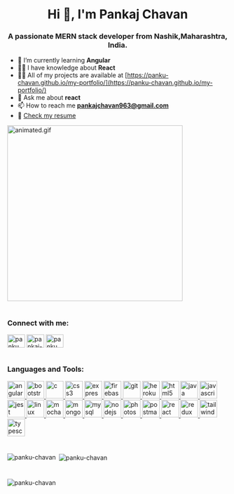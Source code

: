 
<h1 align="center">Hi 👋, I'm Pankaj Chavan</h1>
<h3 align="center">
  A passionate MERN stack developer from Nashik,Maharashtra, India.
</h3>

- 🌱 I’m currently learning **Angular** 
- 👨‍💻 I have knowledge about **React** 
- 👨‍💻 All of my projects are available at [https://panku-chavan.github.io/my-portfolio/](https://panku-chavan.github.io/my-portfolio/)
- 💬 Ask me about **react** 
- 📫 How to reach me **pankajchavan963@gmail.com** 
- 📄 [Check my resume](https://drive.google.com/file/d/1CP59uAv3Z6qFd9Viflx47tKVYxXwTjIK/view?usp=share_link)

<img
  src="https://miro.medium.com/v2/da:true/resize:fit:680/1*zVnWJtyGOX_kUIDm6ccCfQ.gif"
  alt="animated.gif"
  width="400"
/>

#

<h3 align="left">Connect with me:</h3>
<p align="left">
  <a href="https://twitter.com/panku_chavan" target="blank"
    ><img
      align="center"
      src="https://img.icons8.com/color/256/twitter.png"
      alt="panku_chavan"
      height="30"
      width="40"
  /></a>
  <a href="https://linkedin.com/in/pankaj-chavan-9ba6681ba" target="blank"
    ><img
      align="center"
      src="https://img.icons8.com/color/256/linkedin-circled.png"
      alt="pankaj-chavan-9ba6681ba"
      height="30"
      width="40"
  /></a>
  <a href="https://instagram.com/panku_chavan" target="blank"
    ><img
      align="center"
      src="https://img.icons8.com/color/256/instagram-new.png"
      alt="panku_chavan"
      height="30"
      width="40"
  /></a>
</p>

#

<h3 align="left">Languages and Tools:</h3>
<p align="left">
  <a href="https://angular.io" target="_blank" rel="noreferrer">
    <img
      src="https://angular.io/assets/images/logos/angular/angular.svg"
      alt="angular"
      width="40"
      height="40"
    />
  </a>
  <a href="https://getbootstrap.com" target="_blank" rel="noreferrer">
    <img
      src="https://upload.wikimedia.org/wikipedia/commons/thumb/b/b2/Bootstrap_logo.svg/1200px-Bootstrap_logo.svg.png"
      alt="bootstrap"
      width="40"
      height="40"
    />
  </a>
  <a href="https://www.cprogramming.com/" target="_blank" rel="noreferrer">
    <img
      src="https://img.icons8.com/color/512/c-programming.png"
      alt="c"
      width="40"
      height="40"
    />
  </a>
  <a href="https://www.w3schools.com/css/" target="_blank" rel="noreferrer">
    <img
      src="https://upload.wikimedia.org/wikipedia/commons/thumb/d/d5/CSS3_logo_and_wordmark.svg/1200px-CSS3_logo_and_wordmark.svg.png"
      alt="css3"
      width="40"
      height="40"
    />
  </a>
  <a href="https://expressjs.com" target="_blank" rel="noreferrer">
    <img
      src="https://play-lh.googleusercontent.com/tYFJKlcOj4mUoS36v7w50TRvZ4HErZVkjo2Nvc4Ba_XE5xBr0Rphj4_BW-wMJ-JsDfEC"
      alt="express"
      width="40"
      height="40"
    />
  </a>
  <a href="https://firebase.google.com/" target="_blank" rel="noreferrer">
    <img
      src="https://www.vectorlogo.zone/logos/firebase/firebase-icon.svg"
      alt="firebase"
      width="40"
      height="40"
    />
  </a>
  <a href="https://git-scm.com/" target="_blank" rel="noreferrer">
    <img
      src="https://www.vectorlogo.zone/logos/git-scm/git-scm-icon.svg"
      alt="git"
      width="40"
      height="40"
    />
  </a>
  <a href="https://heroku.com" target="_blank" rel="noreferrer">
    <img
      src="https://www.vectorlogo.zone/logos/heroku/heroku-icon.svg"
      alt="heroku"
      width="40"
      height="40"
    />
  </a>
  <a href="https://www.w3.org/html/" target="_blank" rel="noreferrer">
    <img
      src="https://w7.pngwing.com/pngs/499/845/png-transparent-pearl-academy-education-logo-learning-html5-video.png"
      alt="html5"
      width="40"
      height="40"
    />
  </a>
  <a href="https://www.java.com" target="_blank" rel="noreferrer">
    <img
      src="https://chathamlibrary.librarycalendar.com/sites/default/files/2022-11/java-logo.png"
      alt="java"
      width="40"
      height="40"
    />
  </a>
  <a
    href="https://developer.mozilla.org/en-US/docs/Web/JavaScript"
    target="_blank"
    rel="noreferrer"
  >
    <img
      src="https://upload.wikimedia.org/wikipedia/commons/thumb/9/99/Unofficial_JavaScript_logo_2.svg/512px-Unofficial_JavaScript_logo_2.svg.png"
      alt="javascript"
      width="40"
      height="40"
    />
  </a>
  <a href="https://jestjs.io" target="_blank" rel="noreferrer">
    <img
      src="https://www.vectorlogo.zone/logos/jestjsio/jestjsio-icon.svg"
      alt="jest"
      width="40"
      height="40"
    />
  </a>
  <a href="https://www.linux.org/" target="_blank" rel="noreferrer">
    <img
      src="https://d112y698adiu2z.cloudfront.net/photos/production/software_photos/001/462/597/datas/original.png"
      alt="linux"
      width="40"
      height="40"
    />
  </a>
  <a href="https://mochajs.org" target="_blank" rel="noreferrer">
    <img
      src="https://www.vectorlogo.zone/logos/mochajs/mochajs-icon.svg"
      alt="mocha"
      width="40"
      height="40"
    />
  </a>
  <a href="https://www.mongodb.com/" target="_blank" rel="noreferrer">
    <img
      src="https://w7.pngwing.com/pngs/956/695/png-transparent-mongodb-original-wordmark-logo-icon-thumbnail.png"
      alt="mongodb"
      width="40"
      height="40"
    />
  </a>
  <a href="https://www.mysql.com/" target="_blank" rel="noreferrer">
    <img
      src="https://magnusminds.net/images/services/mysql.svg"
      alt="mysql"
      width="40"
      height="40"
    />
  </a>
  <a href="https://nodejs.org" target="_blank" rel="noreferrer">
    <img
      src="https://upload.wikimedia.org/wikipedia/commons/thumb/d/d9/Node.js_logo.svg/1200px-Node.js_logo.svg.png"
      alt="nodejs"
      width="40"
      height="40"
    />
  </a>
  <a href="https://www.photoshop.com/en" target="_blank" rel="noreferrer">
    <img
      src="https://www.creativetools.se/image/cache/catalog/product/adobe/photoshop-cc/Adobe-Photoshop-2020-Logos-1280x720.jpg"
      alt="photoshop"
      width="40"
      height="40"
    />
  </a>
  <a href="https://postman.com" target="_blank" rel="noreferrer">
    <img
      src="https://www.vectorlogo.zone/logos/getpostman/getpostman-icon.svg"
      alt="postman"
      width="40"
      height="40"
    />
  </a>
  <a href="https://reactjs.org/" target="_blank" rel="noreferrer">
    <img
      src="https://upload.wikimedia.org/wikipedia/commons/thumb/a/a7/React-icon.svg/1200px-React-icon.svg.png"
      alt="react"
      width="40"
      height="40"
    />
  </a>
  <a href="https://redux.js.org" target="_blank" rel="noreferrer">
    <img
      src="https://cdn.zapier.com/storage/blog/4ec8fc7dc3a75758a3913bab9e5a4fd8_2.500x278.png"
      alt="redux"
      width="40"
      height="40"
    />
  </a>
  <a href="https://tailwindcss.com/" target="_blank" rel="noreferrer">
    <img
      src="https://www.vectorlogo.zone/logos/tailwindcss/tailwindcss-icon.svg"
      alt="tailwind"
      width="40"
      height="40"
    />
  </a>
  <a href="https://www.typescriptlang.org/" target="_blank" rel="noreferrer">
    <img
      src="https://upload.wikimedia.org/wikipedia/commons/thumb/4/4c/Typescript_logo_2020.svg/1200px-Typescript_logo_2020.svg.png"
      alt="typescript"
      width="40"
      height="40"
    />
  </a>
</p>

#

<p>
  <img
    align="left"
    src="https://github-readme-stats.vercel.app/api/top-langs?username=panku-chavan&show_icons=true&locale=en&layout=compact"
    alt="panku-chavan"
  />
</p>

<p>
  &nbsp;<img
    align="center"
    src="https://github-readme-stats.vercel.app/api?username=panku-chavan&show_icons=true&locale=en"
    alt="panku-chavan"
  />
</p>

#

<p>
  <img
    align="center"
    src="https://github-readme-streak-stats.herokuapp.com/?user=panku-chavan&"
    alt="panku-chavan"
  />
</p>
